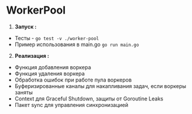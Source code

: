 # WorkerPool

1. **Запуск :**
  *  Тесты - ```go test -v ./worker-pool```
  *  Пример использования в main.go ```go run main.go```

2. **Реализация :**
  *  Функция добавления воркера
  *  Функция удаления воркера
  *  Обработка ошибок при работе пула воркеров
  *  Буферизированные каналы для накапливания задач, если воркеры заняты
  *  Context для Graceful Shutdown, защиты от Goroutine Leaks
  *  Пакет sync для управления синхронизацией 

   
